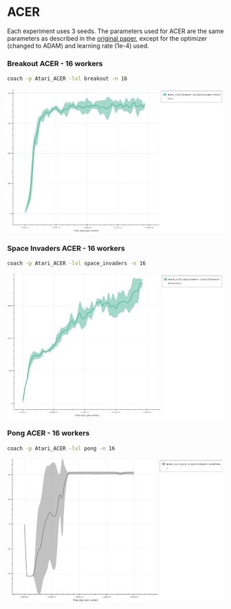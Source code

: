 # ACER

Each experiment uses 3 seeds.
The parameters used for ACER are the same parameters as described in the [original paper](https://arxiv.org/abs/1611.01224), except for the optimizer (changed to ADAM) and learning rate (1e-4) used.

### Breakout ACER - 16 workers

```bash
coach -p Atari_ACER -lvl breakout -n 16
```

<img src="breakout_acer_16_workers.png" alt="Breakout ACER" width="800"/>

### Space Invaders ACER - 16 workers

```bash
coach -p Atari_ACER -lvl space_invaders -n 16
```

<img src="space_invaders_acer_16_workers.png" alt="Space Invaders ACER" width="800"/>

### Pong ACER - 16 workers

```bash
coach -p Atari_ACER -lvl pong -n 16
```

<img src="pong_acer_16_workers.png" alt="Pong ACER" width="800"/>
